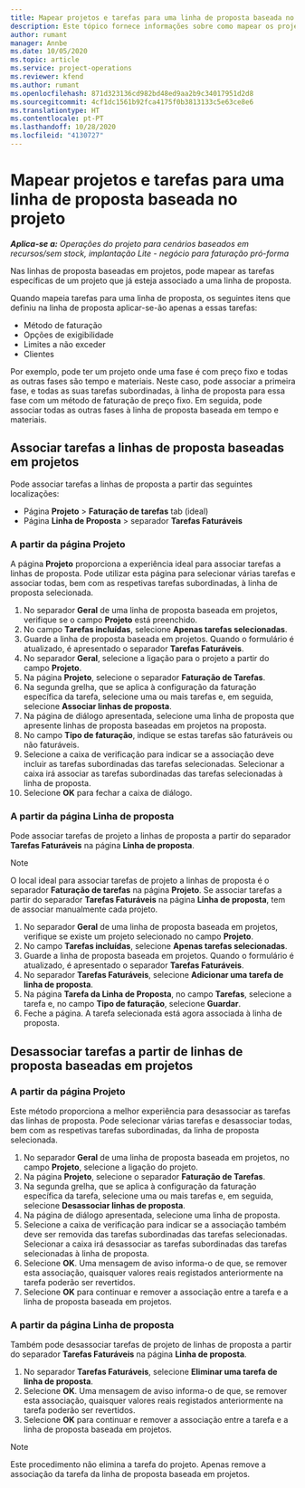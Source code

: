 ```yaml
---
title: Mapear projetos e tarefas para uma linha de proposta baseada no projeto
description: Este tópico fornece informações sobre como mapear os projetos e as tarefas para uma linha de tarefa baseada em projetos.
author: rumant
manager: Annbe
ms.date: 10/05/2020
ms.topic: article
ms.service: project-operations
ms.reviewer: kfend
ms.author: rumant
ms.openlocfilehash: 871d323136cd982bd48ed9aa2b9c34017951d2d8
ms.sourcegitcommit: 4cf1dc1561b92fca4175f0b3813133c5e63ce8e6
ms.translationtype: HT
ms.contentlocale: pt-PT
ms.lasthandoff: 10/28/2020
ms.locfileid: "4130727"
---
```

# <a name="map-projects-and-tasks-to-a-project-based-quote-line"></a>Mapear projetos e tarefas para uma linha de proposta baseada no projeto

_**Aplica-se a:** Operações do projeto para cenários baseados em recursos/sem stock, implantação Lite - negócio para faturação pró-forma_

Nas linhas de proposta baseadas em projetos, pode mapear as tarefas específicas de um projeto que já esteja associado a uma linha de proposta.

Quando mapeia tarefas para uma linha de proposta, os seguintes itens que definiu na linha de proposta aplicar-se-ão apenas a essas tarefas:

- Método de faturação
- Opções de exigibilidade
- Limites a não exceder
- Clientes

Por exemplo, pode ter um projeto onde uma fase é com preço fixo e todas as outras fases são tempo e materiais. Neste caso, pode associar a primeira fase, e todas as suas tarefas subordinadas, à linha de proposta para essa fase com um método de faturação de preço fixo. Em seguida, pode associar todas as outras fases à linha de proposta baseada em tempo e materiais.

## <a name="associate-tasks-to-project-based-quote-lines"></a>Associar tarefas a linhas de proposta baseadas em projetos

Pode associar tarefas a linhas de proposta a partir das seguintes localizações:

- Página **Projeto** > **Faturação de tarefas** tab (ideal)
- Página **Linha de Proposta** > separador **Tarefas Faturáveis** 

### <a name="from-the-project-page"></a>A partir da página Projeto

A página **Projeto** proporciona a experiência ideal para associar tarefas a linhas de proposta. Pode utilizar esta página para selecionar várias tarefas e associar todas, bem com as respetivas tarefas subordinadas, à linha de proposta selecionada.

1. No separador **Geral** de uma linha de proposta baseada em projetos, verifique se o campo **Projeto** está preenchido.
2. No campo **Tarefas incluídas**, selecione **Apenas tarefas selecionadas**.
3. Guarde a linha de proposta baseada em projetos. Quando o formulário é atualizado, é apresentado o separador **Tarefas Faturáveis**.
4. No separador **Geral**, selecione a ligação para o projeto a partir do campo **Projeto**.
5. Na página **Projeto**, selecione o separador **Faturação de Tarefas**.
6. Na segunda grelha, que se aplica à configuração da faturação específica da tarefa, selecione uma ou mais tarefas e, em seguida, selecione **Associar linhas de proposta**.
7. Na página de diálogo apresentada, selecione uma linha de proposta que apresente linhas de proposta baseadas em projetos na proposta.
8. No campo **Tipo de faturação**, indique se estas tarefas são faturáveis ou não faturáveis.
9. Selecione a caixa de verificação para indicar se a associação deve incluir as tarefas subordinadas das tarefas selecionadas. Selecionar a caixa irá associar as tarefas subordinadas das tarefas selecionadas à linha de proposta.
10. Selecione **OK** para fechar a caixa de diálogo.

### <a name="from-the-quote-line-page"></a>A partir da página Linha de proposta

Pode associar tarefas de projeto a linhas de proposta a partir do separador **Tarefas Faturáveis** na página **Linha de proposta**.

>[!NOTE]
>O local ideal para associar tarefas de projeto a linhas de proposta é o separador **Faturação de tarefas** na página **Projeto**. Se associar tarefas a partir do separador **Tarefas Faturáveis** na página **Linha de proposta**, tem de associar manualmente cada projeto.

1. No separador **Geral** de uma linha de proposta baseada em projetos, verifique se existe um projeto selecionado no campo **Projeto**.
2. No campo **Tarefas incluídas**, selecione **Apenas tarefas selecionadas**.
3. Guarde a linha de proposta baseada em projetos. Quando o formulário é atualizado, é apresentado o separador **Tarefas Faturáveis**.
4. No separador **Tarefas Faturáveis**, selecione **Adicionar uma tarefa de linha de proposta**.
5. Na página **Tarefa da Linha de Proposta**, no campo **Tarefas**, selecione a tarefa e, no campo **Tipo de faturação**, selecione **Guardar**. 
6. Feche a página. A tarefa selecionada está agora associada à linha de proposta.

## <a name="disassociate-tasks-from-projectbased-quote-lines"></a>Desassociar tarefas a partir de linhas de proposta baseadas em projetos

### <a name="from-the-project-page"></a>A partir da página Projeto

Este método proporciona a melhor experiência para desassociar as tarefas das linhas de proposta. Pode selecionar várias tarefas e desassociar todas, bem com as respetivas tarefas subordinadas, da linha de proposta selecionada.

1. No separador **Geral** de uma linha de proposta baseada em projetos, no campo **Projeto**, selecione a ligação do projeto.
2. Na página **Projeto**, selecione o separador **Faturação de Tarefas**.
3. Na segunda grelha, que se aplica à configuração da faturação específica da tarefa, selecione uma ou mais tarefas e, em seguida, selecione **Desassociar linhas de proposta**.
4. Na página de diálogo apresentada, selecione uma linha de proposta.
5. Selecione a caixa de verificação para indicar se a associação também deve ser removida das tarefas subordinadas das tarefas selecionadas. Selecionar a caixa irá desassociar as tarefas subordinadas das tarefas selecionadas à linha de proposta.
6. Selecione **OK**. Uma mensagem de aviso informa-o de que, se remover esta associação, quaisquer valores reais registados anteriormente na tarefa poderão ser revertidos. 
7. Selecione **OK** para continuar e remover a associação entre a tarefa e a linha de proposta baseada em projetos.

### <a name="from-the-quote-line-page"></a>A partir da página Linha de proposta

Também pode desassociar tarefas de projeto de linhas de proposta a partir do separador **Tarefas Faturáveis** na página **Linha de proposta**.

1. No separador **Tarefas Faturáveis**, selecione **Eliminar uma tarefa de linha de proposta**.
2. Selecione **OK**. Uma mensagem de aviso informa-o de que, se remover esta associação, quaisquer valores reais registados anteriormente na tarefa poderão ser revertidos. 
3. Selecione **OK** para continuar e remover a associação entre a tarefa e a linha de proposta baseada em projetos.

>[!NOTE]
> Este procedimento não elimina a tarefa do projeto. Apenas remove a associação da tarefa da linha de proposta baseada em projetos.
